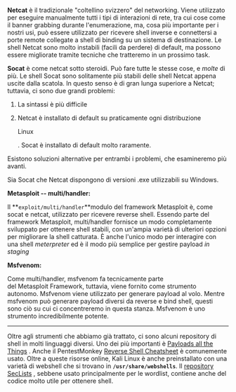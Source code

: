 **Netcat** è il tradizionale "coltellino svizzero" del networking. Viene utilizzato per eseguire manualmente tutti i tipi di interazioni di rete, tra cui cose come il banner grabbing durante l'enumerazione, ma, cosa più importante per i nostri usi, può essere utilizzato per ricevere shell inverse e connettersi a porte remote collegate a shell di binding su un sistema di destinazione. Le shell Netcat sono molto instabili (facili da perdere) di default, ma possono essere migliorate tramite tecniche che tratteremo in un prossimo task.

**Socat** è come netcat sotto steroidi. Può fare tutte le stesse cose, e *molte* di più. Le shell Socat sono solitamente più stabili delle shell Netcat appena uscite dalla scatola. In questo senso è di gran lunga superiore a Netcat; tuttavia, ci sono due grandi problemi:

1. La sintassi è più difficile
2. Netcat è installato di default su praticamente ogni distribuzione
    
    Linux
    
    . Socat è installato di default molto raramente.
    

Esistono soluzioni alternative per entrambi i problemi, che esamineremo più avanti.

Sia Socat che Netcat dispongono di versioni .exe utilizzabili su Windows.

**Metasploit -- multi/handler:**

Il **`exploit/multi/handler`**modulo del framework Metasploit è, come socat e netcat, utilizzato per ricevere reverse shell. Essendo parte del framework Metasploit, multi/handler fornisce un modo completamente sviluppato per ottenere shell stabili, con un'ampia varietà di ulteriori opzioni per migliorare la shell catturata. È anche l'unico modo per interagire con una shell *meterpreter* ed è il modo più semplice per gestire payload *in staging* 

**Msfvenom:**

Come multi/handler, msfvenom fa tecnicamente parte del Metasploit Framework, tuttavia, viene fornito come strumento autonomo. Msfvenom viene utilizzato per generare payload al volo. Mentre msfvenom può generare payload diversi da reverse e bind shell, questi sono ciò su cui ci concentreremo in questa stanza. Msfvenom è uno strumento incredibilmente potente.

---

Oltre agli strumenti che abbiamo già trattato, ci sono alcuni repository di shell in molti linguaggi diversi. Uno dei più importanti è [Payloads all the Things](https://github.com/swisskyrepo/PayloadsAllTheThings/blob/master/Methodology%20and%20Resources/Reverse%20Shell%20Cheatsheet.md) . Anche il PentestMonkey [Reverse Shell Cheatsheet](https://web.archive.org/web/20200901140719/http://pentestmonkey.net/cheat-sheet/shells/reverse-shell-cheat-sheet) è comunemente usato. Oltre a queste risorse online, Kali Linux è anche preinstallato con una varietà di webshell che si trovano in **`/usr/share/webshells`**. Il [repository SecLists](https://github.com/danielmiessler/SecLists) , sebbene usato principalmente per le wordlist, contiene anche del codice molto utile per ottenere shell.
